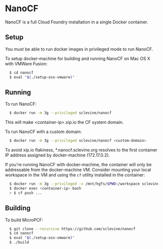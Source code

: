 # NanoCF

NanoCF is a full Cloud Foundry installation in a single Docker container.

## Setup

You must be able to run docker images in privileged mode to run NanoCF.

To setup docker-machine for building and running NanoCF on Mac OS X with VMWare Fusion:
```bash
  $ cd nanocf
  $ eval "$(./setup-osx-vmware)"
```

## Running

To run NanoCF:
```bash
  $ docker run -m 3g --privileged sclevine/nanocf
```
This will make \<container-ip\>.xip.io the CF system domain.

To run NanoCF with a custom domain:
```bash
  $ docker run -m 3g --privileged sclevine/nanocf <custom-domain>
```
To avoid xip.io flakiness, \*.nanocf.sclevine.org resolves to the first
container IP address assigned by docker-machine (172.17.0.2).

If you're running NanoCF with docker-machine, the container will only
be addressable from the docker-machine VM. Consider mounting your local
workspace in the VM and using the `cf` utility installed in the container:
```bash
  $ docker run -m 3g --privileged -v /mnt/hgfs/$PWD:/workspace sclevine/nanocf nanocf.sclevine.org
  $ docker exec <container-ip> bash
  > $ cf push ...
```

## Building

To build MicroPCF:
```bash
  $ git clone --recursive https://github.com/sclevine/nanocf
  $ cd nanocf
  $ eval "$(./setup-osx-vmware)"
  $ ./build
```
